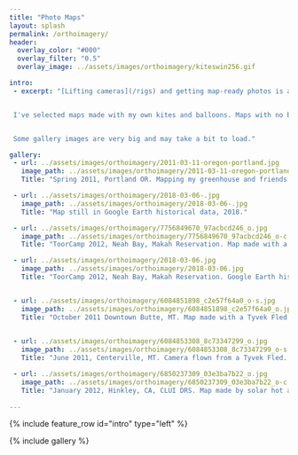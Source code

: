 ```yaml
---
title: "Photo Maps"
layout: splash
permalink: /orthoimagery/
header:
  overlay_color: "#000"
  overlay_filter: "0.5"
  overlay_image: ../assets/images/orthoimagery/kiteswin256.gif

intro: 
 - excerpt: "[Lifting cameras](/rigs) and getting map-ready photos is an exciting challenge. As a volunteer with Grassroots Mapping, Stewart Long taught me how to orthorectify photos using Photoshop. At Public Lab, we ran a pipeline from DIY photography through [Mapknitter](https://mapknitter.org/) to Google Maps and Google Earth. From 2011 through 2013, if your imagery was higher resolution than the existing data, it might pop up on the Google Maps base layer.  


 I've selected maps made with my own kites and balloons. Maps with no background were made in Mapknitter or QGIS. Maps with a base map were made in Photoshop over USGS/USDA public domain imagery. 


 Some gallery images are very big and may take a bit to load."

gallery:
 - url: ../assets/images/orthoimagery/2011-03-11-oregon-portland.jpg
   image_path: ../assets/images/orthoimagery/2011-03-11-oregon-portland-c.jpg
   Title: "Spring 2011, Portland OR. Mapping my greenhouse and friends’ garden with a kite balloon made from an emergency sleeping bag. With Stewart Long and Olivia Everett."

 - url: ../assets/images/orthoimagery/2018-03-06-.jpg
   image_path: ../assets/images/orthoimagery/2018-03-06-.jpg
   Title: "Map still in Google Earth historical data, 2018."

 - url: ../assets/images/orthoimagery/7756849670_97acbcd246_o.jpg
   image_path: ../assets/images/orthoimagery/7756849670_97acbcd246_o-c.jpg
   Title: "ToorCamp 2012, Neah Bay, Makah Reservation. Map made with a Tyvek Levitation delta and Public Lab PET bottle rig with xnor."

 - url: ../assets/images/orthoimagery/2018-03-06.jpg
   image_path: ../assets/images/orthoimagery/2018-03-06.jpg
   Title: "ToorCamp 2012, Neah Bay, Makah Reservation. Google Earth historical data 2018."


 - url: ../assets/images/orthoimagery/6084851898_c2e57f64a0_o-s.jpg
   image_path: ../assets/images/orthoimagery/6084851898_c2e57f64a0_o.jpg
   Title: "October 2011 Downtown Butte, MT. Map made with a Tyvek Fled flying from the Mine Bank Building. with Olivia Everett & E. Louise Larson."
      

 - url: ../assets/images/orthoimagery/6084853308_8c73347299_o.jpg
   image_path: ../assets/images/orthoimagery/6084853308_8c73347299_o-s.jpg
   Title: "June 2011, Centerville, MT. Camera flown from a Tyvek Fled. With Olivia Everett, E. Louise Larson, Todd Hunkler."

 - url: ../assets/images/orthoimagery/6850237309_03e3ba7b22_o.jpg
   image_path: ../assets/images/orthoimagery/6850237309_03e3ba7b22_o-c.jpg
   Title: "January 2012, Hinkley, CA, CLUI DRS. Map made by solar hot air balloon."
 
---
```

{% include feature_row id="intro" type="left" %}

{% include gallery %}

